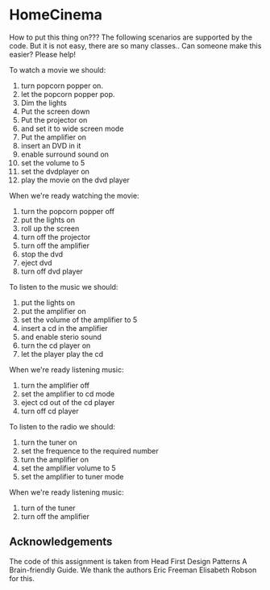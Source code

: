 # HomeCinema
How to put this thing on??? The following scenarios are supported by the code. But it is not easy, there are so many classes.. Can someone make this easier? Please help!

To watch a movie we should:
  1) turn popcorn popper on.
  2) let the popcorn popper pop.
  3) Dim the lights
  4) Put the screen down
  5) Put the projector on
  6) and set it to wide screen mode
  7) Put the amplifier on
  8) insert an DVD in it
  9) enable surround sound on
  10) set the volume to 5
  11) set the dvdplayer on
  12) play the movie on the dvd player

When  we're ready watching the movie:
  1) turn the popcorn popper off
  2) put the lights on
  3) roll up the screen
  4) turn off the projector 
  5) turn off the amplifier
  6) stop the dvd
  7) eject dvd
  8) turn off dvd player
  
 
To listen to the music we should:
  1) put the lights on
  2) put the amplifier on
  3) set the volume of the amplifier to 5
  4) insert a cd in the amplifier
  5) and enable sterio sound
  6) turn the cd player on
  7) let the player play the cd
  
When  we're ready listening music:
  1) turn the amplifier off
  2) set the amplifier to cd mode
  3) eject cd out of the cd player
  4) turn off cd player


To listen to the radio we should:
  1) turn the tuner on
  2) set the frequence to the required number
  3) turn the amplifier on
  4) set the amplifier volume to 5
  5) set the amplifier to tuner mode

When  we're ready listening music:
  1) turn of the tuner
  2) turn off the amplifier
  
  
  
 
## Acknowledgements

The code of this assignment is taken from  Head First Design Patterns A Brain-friendly Guide. We thank the authors Eric Freeman Elisabeth Robson for this.    
